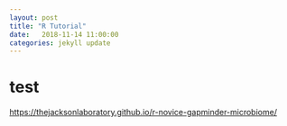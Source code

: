 ```yaml
---
layout: post
title: "R Tutorial"
date:   2018-11-14 11:00:00
categories: jekyll update
---
```


# test
https://thejacksonlaboratory.github.io/r-novice-gapminder-microbiome/
